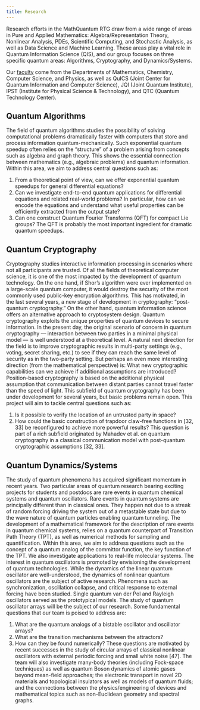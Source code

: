 ```yaml
---
title: Research
---
```

Research efforts in the MathQuantum RTG draw from a wide range of areas in Pure and Applied Mathematics: Algebra/Representation Theory, Nonlinear Analysis, PDEs, Scientific Computing, and Stochastic Analysis, as well as Data Science and Machine Learning. These areas play a vital role in Quantum Information Science (QIS), and our group focuses on three specific quantum areas: Algorithms, Cryptography, and Dynamics/Systems.

Our [faculty](/people) come from the Departments of Mathematics, Chemistry, Computer Science, and Physics, as well as QuICS (Joint Center for Quantum Information and Computer Science), JQI (Joint Quantum Institute), IPST (Institute for Physical Science & Technology), and QTC (Quantum Technology Center).

## Quantum Algorithms
The field of quantum algorithms studies the possibility of solving computational problems dramatically faster with computers that store and process information quantum-mechanically. Such exponential quantum speedup often relies on the “structure” of a problem
arising from concepts such as algebra and graph theory. This shows the essential connection between mathematics (e.g., algebraic problems) and quantum information. Within this area, we aim to address central questions such as:
1. From a theoretical point of view, can we offer exponential quantum speedups for general differential equations?
2. Can we investigate end-to-end quantum applications for differential equations and related real-world problems? In particular, how can we encode the equations and understand what useful properties can be efficiently extracted from the output state?
3. Can one construct Quantum Fourier Transforms (QFT) for compact Lie groups? The QFT is probably the most important ingredient for dramatic quantum speedups.

## Quantum Cryptography
Cryptography studies interactive information processing in scenarios where not all participants are trusted. Of all the fields of theoretical computer science, it is one of the most impacted by the development of quantum technology. On the one hand, if Shor’s
algorithm were ever implemented on a large-scale quantum computer, it would destroy the security of the most commonly used public-key encryption algorithms. This has motivated, in the last several years, a new stage of development in cryptography: “post-quantum cryptography.” On the other
hand, quantum information science offers an alternative approach to cryptosystem design. Quantum cryptography exploits the unique properties of quantum devices to secure information. In the present day, the original scenario of concern in quantum cryptography — interaction
between two parties in a minimal physical model — is well understood at a theoretical level. A natural next direction for the field is to improve cryptographic results in multi-party settings (e.g., voting, secret sharing, etc.) to see if they can reach the same level of security as in the two-party setting. But perhaps an even more interesting direction (from the mathematical perspective) is:
What new cryptographic capabilities can we achieve if additional assumptions are introduced? Position-based cryptography is based on the additional physical assumption that communication between distant parties cannot travel faster than the speed of light. This subfield of quantum
cryptography has been under development for several years, but basic problems remain open. This
project will aim to tackle central questions such as:
1. Is it possible to verify the location of an untrusted party in space?
2. How could the basic construction of trapdoor claw-free functions in [32, 33] be reconfigured to achieve more powerful results? This
question is part of a rich subfield originated by Mahadev et al. on quantum cryptography in a classical communication model with post-quantum cryptographic assumptions [32, 33].

## Quantum Dynamics/Systems
The study of quantum phenomena has acquired significant momentum in recent years. Two particular areas of quantum research bearing exciting projects for students and postdocs are rare events in quantum chemical systems and quantum oscillators. Rare events in quantum systems are principally different than in classical ones. They happen not due to a streak of random forcing driving the system out of a metastable state but due to the wave nature of quantum particles enabling quantum tunneling. The development of a mathematical framework for the description of rare events in quantum chemical systems, relies on a quantum counterpart of Transition Path Theory (TPT), as well as numerical methods for sampling and quantification. Within this area, we aim to address questions such as the concept of a quantum analog of the committor function, the key function of the TPT. We also investigate applications to real-life molecular systems.
The interest in quantum oscillators is promoted by envisioning the development of quantum technologies. While the dynamics of the linear quantum oscillator are well-understood, the dynamics of nonlinear quantum oscillators are the subject of active research. Phenomena such as synchronization, oscillation collapse, and critical response to external forcing have been studied. Single quantum van der Pol and Rayleigh oscillators served as the prototypical models. The study of quantum oscillator arrays will be the subject of our research.
Some fundamental questions that our team is poised to address are:
1. What are the quantum analogs of a bistable oscillator and oscillator arrays?
2. What are the transition mechanisms between the attractors?
3. How can they be found numerically?
These questions are motivated by recent successes in the study of circular arrays of classical nonlinear oscillators with external
periodic forcing and small white noise [47].
The team will also investigate many-body theories (including Fock-space techniques) as well as quantum Boson dynamics of atomic gases beyond mean-field approaches; the electronic transport in novel 2D materials and topological insulators as well as models of quantum
fluids; and the connections between the physics/engineering of devices and mathematical topics such as non-Euclidean geometry and spectral graphs.